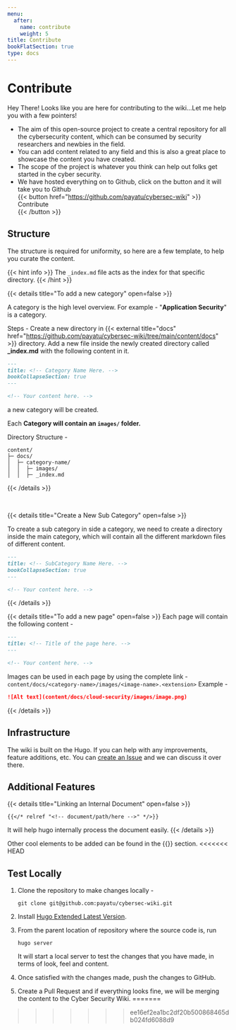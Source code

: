 ```yaml
---
menu:
  after:
    name: contribute
    weight: 5
title: Contribute
bookFlatSection: true
type: docs
---
```


# **Contribute**

Hey There! Looks like you are here for contributing to the wiki...Let me help you with a few pointers!

* The aim of this open-source project to create a central repository for all the cybersecurity content, which can be consumed by security researchers and newbies in the field.
* You can add content related to any field and this is also a great place to showcase the content you have created.
* The scope of the project is whatever you think can help out folks get started in the cyber security.
* We have hosted everything on to Github, click on the button and it will take you to Github 
  <br>
  {{< button href="https://github.com/payatu/cybersec-wiki" >}}<div class="flex align-center">Contribute</div>{{< /button >}}

## Structure
The structure is required for uniformity, so here are a few template, to help you curate the content.

{{< hint info >}}
The `_index.md` file acts as the index for that specific directory.
{{< /hint >}}

{{< details title="To add a new category" open=false >}}

A category is the high level overview. For example - "**Application Security**" is a category.

Steps - 
Create a new directory in {{< external title="docs" href="https://github.com/payatu/cybersec-wiki/tree/main/content/docs" >}} directory. Add a new file inside the newly created directory called **_index.md** with the following content in it.

```markdown
---
title: <!-- Category Name Here. -->
bookCollapseSection: true
---

<!-- Your content here. -->
```

a new category will be created.

Each **Category will contain an `images/` folder.** 

Directory Structure - 
```
content/
├─ docs/
│  ├─ category-name/
│  │  ├─ images/
│  │  ├─ _index.md
```

{{< /details >}}

<br>

{{< details title="Create a New Sub Category" open=false >}}

To create a sub category in side a category, we need to create a directory inside the main category, which will contain all the different markdown files of different content.

```markdown
---
title: <!-- SubCategory Name Here. -->
bookCollapseSection: true
---

<!-- Your content here. -->
```

{{< /details >}}
<br>

{{< details title="To add a new page" open=false >}}
Each page will contain the following content - 
```markdown
---
title: <!-- Title of the page here. -->
---

<!-- Your content here. -->
```

Images can be used in each page by using the complete link - `content/docs/<category-name>/images/<image-name>.<extension>`
Example - 
```markdown
![Alt text](content/docs/cloud-security/images/image.png)
```
{{< /details >}}

## Infrastructure 
The wiki is built on the Hugo. If you can help with any improvements, feature additions, etc. You can [create an Issue](https://docs.github.com/en/issues/tracking-your-work-with-issues/creating-an-issue) and we can discuss it over there.

## Additional Features

{{< details title="Linking an Internal Document" open=false >}}
```tpl
{{</* relref "<!-- document/path/here -->" */>}}
```
It will help hugo internally process the document easily.
{{< /details >}}

Other cool elements to be added can be found in the {{<external title="shortcode" href="https://github.com/alex-shpak/hugo-book#shortcodes">}} section.
<<<<<<< HEAD

## Test Locally

1. Clone the repository to make changes locally - 
    ```shell
    git clone git@github.com:payatu/cybersec-wiki.git
    ```

2. Install [Hugo Extended Latest Version](https://github.com/gohugoio/hugo/releases).
   
3. From the parent location of repository where the source code is, run 
      ```shell
      hugo server
      ```
   It will start a local server to test the changes that you have made, in terms of look, feel and content.

4. Once satisfied with the changes made, push the changes to GitHub.
5. Create a Pull Request and if everything looks fine, we will be merging the content to the Cyber Security Wiki.
=======
>>>>>>> ee16ef2ea1bc2df20b500868465db024fd6088d9
